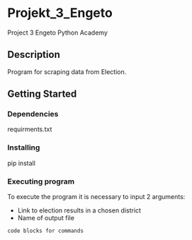 # Projekt_3_Engeto
Project 3 Engeto Python Academy

## Description

Program for scraping data from Election. 

## Getting Started

### Dependencies

requirments.txt

### Installing

pip install 

### Executing program

To execute the program it is necessary to input 2 arguments:
* Link to election results in a chosen district
* Name of output file
```
code blocks for commands
```
